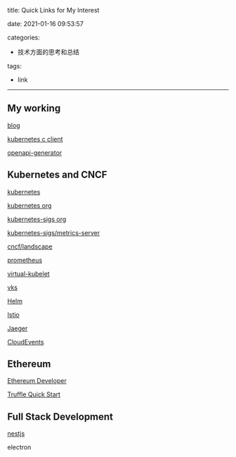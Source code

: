 title: Quick Links for My Interest

date: 2021-01-16 09:53:57

categories:
- 技术方面的思考和总结

tags:
- link
---
## My working

[blog](https://yuhuixa.com/)

[kubernetes c client](https://github.com/kubernetes-client/c)

[openapi-generator](https://github.com/OpenAPITools/openapi-generator)

<!--more-->

## Kubernetes and CNCF

[kubernetes](https://github.com/kubernetes/kubernetes)

[kubernetes org](https://github.com/kubernetes)

[kubernetes-sigs org](https://github.com/kubernetes-sigs)

[kubernetes-sigs/metrics-server](https://github.com/kubernetes-sigs/metrics-server)

[cncf/landscape](https://github.com/cncf/landscape)

[prometheus](https://github.com/prometheus/prometheus)

[virtual-kubelet](https://github.com/virtual-kubelet/virtual-kubelet)

[vks](https://github.com/miekg/vks)

[Helm](https://helm.sh/zh/docs/intro/quickstart/)

[Istio](https://istio.io/latest/docs/setup/getting-started/)

[Jaeger](https://github.com/jaegertracing/jaeger)

[CloudEvents](https://cloudevents.io/)

## Ethereum

[Ethereum Developer](https://ethereum.org/en/developers/
)

[Truffle Quick Start](https://www.trufflesuite.com/docs/truffle/quickstart
)


## Full Stack Development

[nestjs](https://docs.nestjs.com/)

electron

